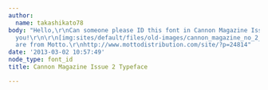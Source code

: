 ```yaml
---
author:
  name: takashikato78
body: "Hello,\r\nCan someone please ID this font in Cannon Magazine Issue 2?\r\nThank
  you!\r\n\r\n[img:sites/default/files/old-images/cannon_magazine_no_2_motto_02_6603.jpg]\r\n[img:sites/default/files/old-images/cannon_magazine_no_2_motto_03_3863.jpg]\r\n\r\nImages
  are from Motto.\r\nhttp://www.mottodistribution.com/site/?p=24814"
date: '2013-03-02 10:57:49'
node_type: font_id
title: Cannon Magazine Issue 2 Typeface

---
```

